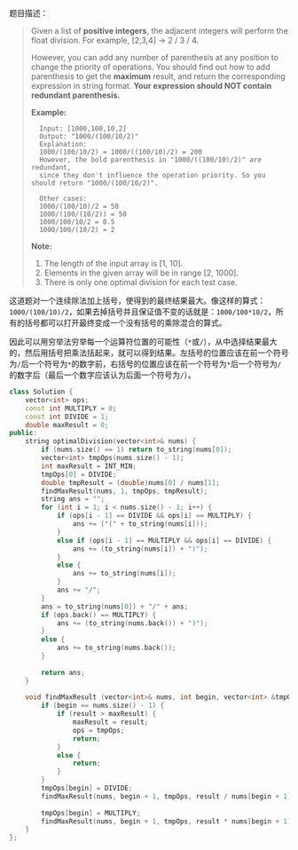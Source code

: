 题目描述：

>   Given a list of **positive integers**, the adjacent integers will perform the float division. For example, [2,3,4] -> 2 / 3 / 4.
>
>   However, you can add any number of parenthesis at any position to change the priority of operations. You should find out how to add parenthesis to get the **maximum** result, and return the corresponding expression in string format. **Your expression should NOT contain redundant parenthesis.**
>
>   **Example:**
>
>
>       Input: [1000,100,10,2]
>       Output: "1000/(100/10/2)"
>       Explanation:
>       1000/(100/10/2) = 1000/((100/10)/2) = 200
>       However, the bold parenthesis in "1000/((100/10)/2)" are redundant, 
>       since they don't influence the operation priority. So you should return "1000/(100/10/2)". 
>           
>       Other cases:
>       1000/(100/10)/2 = 50
>       1000/(100/(10/2)) = 50
>       1000/100/10/2 = 0.5
>       1000/100/(10/2) = 2
>
>
>   **Note:**
>
>   1.  The length of the input array is [1, 10].
>   2.  Elements in the given array will be in range [2, 1000].
>   3.  There is only one optimal division for each test case.
>

这道题对一个连续除法加上括号，使得到的最终结果最大。像这样的算式：`1000/(100/10)/2`，如果去掉括号并且保证值不变的话就是：`1000/100*10/2`，所有的括号都可以打开最终变成一个没有括号的乘除混合的算式。

因此可以用穷举法穷举每一个运算符位置的可能性（`*`或`/`），从中选择结果最大的，然后用括号把乘法括起来，就可以得到结果。左括号的位置应该在前一个符号为`/`后一个符号为`*`的数字前，右括号的位置应该在前一个符号为`*`后一个符号为`/`的数字后（最后一个数字应该认为后面一个符号为`/`）。

```cpp
class Solution {
    vector<int> ops;
    const int MULTIPLY = 0;
    const int DIVIDE = 1;
    double maxResult = 0;
public:
    string optimalDivision(vector<int>& nums) {
        if (nums.size() == 1) return to_string(nums[0]);
        vector<int> tmpOps(nums.size() - 1);
        int maxResult = INT_MIN;
        tmpOps[0] = DIVIDE;
        double tmpResult = (double)nums[0] / nums[1];
        findMaxResult(nums, 1, tmpOps, tmpResult);
        string ans = "";
        for (int i = 1; i < nums.size() - 1; i++) {
            if (ops[i - 1] == DIVIDE && ops[i] == MULTIPLY) {
                ans += ("(" + to_string(nums[i]));
            }
            else if (ops[i - 1] == MULTIPLY && ops[i] == DIVIDE) {
                ans += (to_string(nums[i]) + ")");
            }
            else {
                ans += to_string(nums[i]);
            }
            ans += "/";
        }
        ans = to_string(nums[0]) + "/" + ans;
        if (ops.back() == MULTIPLY) {
            ans += (to_string(nums.back()) + ")");
        }
        else {
            ans += to_string(nums.back());
        }
        
        return ans;
    }
    
    void findMaxResult (vector<int>& nums, int begin, vector<int> &tmpOps, const double &result) {
        if (begin == nums.size() - 1) {
            if (result > maxResult) {
                maxResult = result;
                ops = tmpOps;
                return;
            }
            else {
                return;
            }
        }
        tmpOps[begin] = DIVIDE;
        findMaxResult(nums, begin + 1, tmpOps, result / nums[begin + 1]);
        
        tmpOps[begin] = MULTIPLY;
        findMaxResult(nums, begin + 1, tmpOps, result * nums[begin + 1]);
    }
};
```

